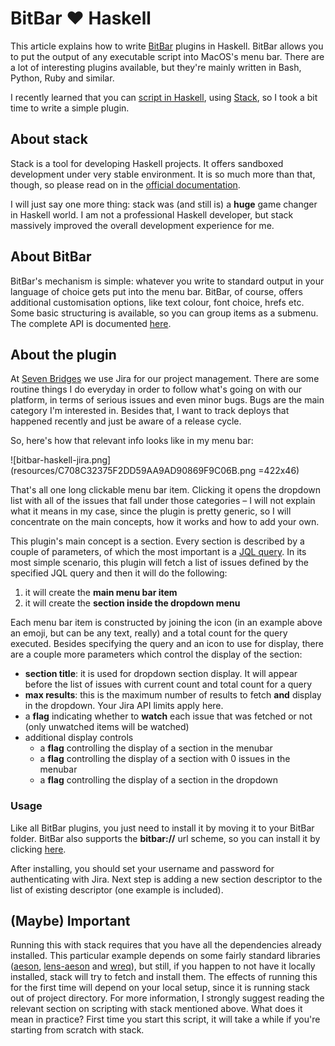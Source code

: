 # BitBar ❤️ Haskell

This article explains how to write [BitBar](https://getbitbar.com/) plugins in Haskell. BitBar allows you to put the output of any executable script into MacOS's menu bar. There are a lot of interesting plugins available, but they're mainly written in Bash, Python, Ruby and similar.

I recently learned that you can [script in Haskell](https://www.fpcomplete.com/blog/2016/11/scripting-in-haskell), using [Stack](https://docs.haskellstack.org/en/stable/GUIDE/#script-interpreter), so I took a bit time to write a simple plugin.

## About stack

Stack is a tool for developing Haskell projects. It offers sandboxed development under very stable environment. It is so much more than that, though, so please read on in the [official documentation](https://docs.haskellstack.org/en/stable/README/).

I will just say one more thing: stack was (and still is) a **huge** game changer in Haskell world. I am not a professional Haskell developer, but stack massively improved the overall development experience for me.

## About BitBar

BitBar's mechanism is simple: whatever you write to standard output in your language of choice gets put into the menu bar. BitBar, of course, offers additional customisation options, like text colour, font choice, hrefs etc. Some basic structuring is available, so you can group items as a submenu. The complete API is documented [here](https://github.com/matryer/bitbar#plugin-api).

## About the plugin

At [Seven Bridges](https://www.sevenbridges.com/) we use Jira for our project management. There are some routine things I do everyday in order to follow what's going on with our platform, in terms of serious issues and even minor bugs. Bugs are the main category I'm interested in. Besides that, I want to track deploys that happened recently and just be aware of a release cycle.

So, here's how that relevant info looks like in my menu bar:

![bitbar-haskell-jira.png](resources/C708C32375F2DD59AA9AD90869F9C06B.png =422x46)

That's all one long clickable menu bar item. Clicking it opens the dropdown list with all of the issues that fall under those categories – I will not explain what it means in my case, since the plugin is pretty generic, so I will concentrate on the main concepts, how it works and how to add your own.

This plugin's main concept is a section. Every section is described by a couple of parameters, of which the most important is a [JQL query](https://confluence.atlassian.com/jirasoftwarecloud/advanced-searching-764478330.html#Advancedsearching-ConstructingJQLqueries). In its most simple scenario, this plugin will fetch a list of issues defined by the specified JQL query and then it will do the following:

1. it will create the **main menu bar item**
2. it will create the **section inside the dropdown menu**

Each menu bar item is constructed by joining the icon (in an example above an emoji, but can be any text, really) and a total count for the query executed. Besides specifying the query and an icon to use for display, there are a couple more parameters which control the display of the section:

* **section title**: it is used for dropdown section display. It will appear before the list of issues with current count and total count for a query
* **max results**: this is the maximum number of results to fetch **and** display in the dropdown. Your Jira API limits apply here.
* a **flag** indicating whether to **watch** each issue that was fetched or not (only unwatched items will be watched)
* additional display controls
  * a **flag** controlling the display of a section in the menubar
  * a **flag** controlling the display of a section with 0 issues in the menubar
  * a **flag** controlling the display of a section in the dropdown

### Usage

Like all BitBar plugins, you just need to install it by moving it to your BitBar folder. BitBar also supports the **bitbar://** url scheme, so you can install it by clicking [here](bitbar://openPlugin?title=Jirabar&amp;src=https://raw.githubusercontent.com/msrdic/jirabar/master/jirabar.1m.hs).

After installing, you should set your username and password for authenticating with Jira. Next step is adding a new section descriptor to the list of existing descriptor (one example is included).

## (Maybe) Important

Running this with stack requires that you have all the dependencies already installed.  This particular example depends on some fairly standard libraries ([aeson](https://hackage.haskell.org/package/aeson), [lens-aeson](https://hackage.haskell.org/package/lens-aeson) and [wreq](https://hackage.haskell.org/package/wreq)), but still, if you happen to not have it locally installed, stack will try to fetch and install them. The effects of running this for the first time will depend on your local setup, since it is running stack out of project directory. For more information, I strongly suggest reading the relevant section on scripting with stack mentioned above. What does it mean in practice? First time you start this script, it will take a while if you're starting from scratch with stack.
